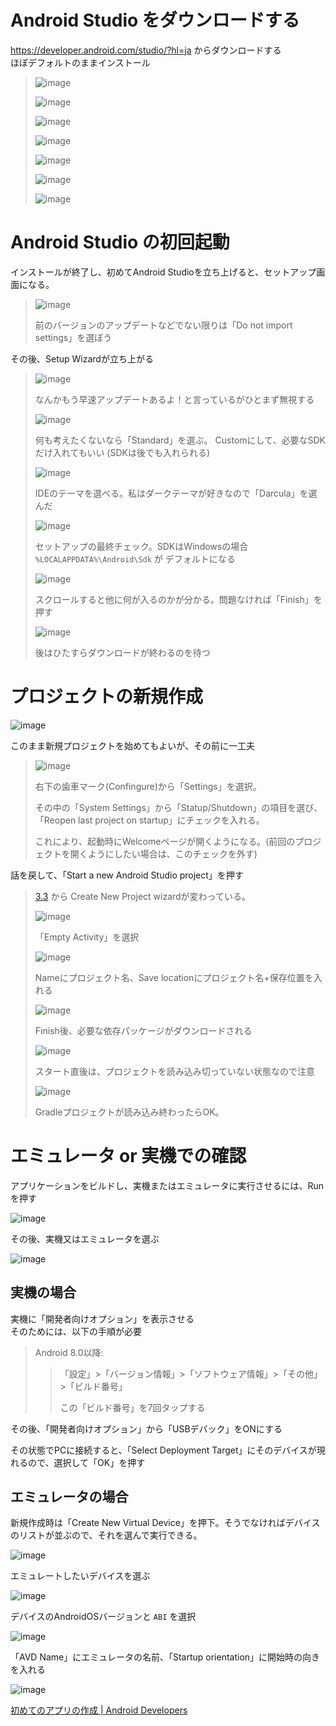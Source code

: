 # Android Studio をダウンロードする

<https://developer.android.com/studio/?hl=ja> からダウンロードする  
ほぼデフォルトのままインストール

> ![image](../images/1-1_install.PNG)
> 
> ![image](../images/1-2_install.PNG)
> 
> ![image](../images/1-3_install.PNG)
> 
> ![image](../images/1-4_install.PNG)
> 
> ![image](../images/1-5_install.PNG)
> 
> ![image](../images/1-6_install.PNG)
> 
> ![image](../images/1-7_install.PNG)

# Android Studio の初回起動

インストールが終了し、初めてAndroid Studioを立ち上げると、セットアップ画面になる。

> ![image](../images/2-1_install.PNG)
> 
> 前のバージョンのアップデートなどでない限りは「Do not import settings」を選ぼう

その後、Setup Wizardが立ち上がる

> ![image](../images/3-1_setup-wizard.PNG)
> 
> なんかもう早速アップデートあるよ！と言っているがひとまず無視する
> 
> ![image](../images/3-2_setup-wizard.PNG)
> 
> 何も考えたくないなら「Standard」を選ぶ。 Customにして、必要なSDKだけ入れてもいい (SDKは後でも入れられる)
> 
> ![image](../images/3-3_setup-wizard.PNG)
> 
> IDEのテーマを選べる。私はダークテーマが好きなので「Darcula」を選んだ
> 
> ![image](../images/3-4_setup-wizard.PNG)
> 
> セットアップの最終チェック。SDKはWindowsの場合 `%LOCALAPPDATA%\Android\Sdk` が デフォルトになる
> 
> ![image](../images/3-5_setup-wizard.PNG)
> 
> スクロールすると他に何が入るのかが分かる。問題なければ「Finish」を押す
> 
> ![image](../images/3-6_setup-wizard.PNG)
> 
> 後はひたすらダウンロードが終わるのを待つ

# プロジェクトの新規作成

![image](../images/4-1_welcome.png)

このまま新規プロジェクトを始めてもよいが、その前に一工夫

> ![image](../images/5-1_settings.png)
> 
> 右下の歯車マーク(Confingure)から「Settings」を選択。
> 
> その中の「System Settings」から「Statup/Shutdown」の項目を選び、「Reopen last project on
> startup」にチェックを入れる。
> 
> これにより、起動時にWelcomeページが開くようになる。(前回のプロジェクトを開くようにしたい場合は、このチェックを外す)

話を戻して、「Start a new Android Studio project」を押す

> [3.3](https://developer.android.com/studio/releases/?hl=ja#3-3-0) から
> Create New Project wizardが変わっている。
> 
> ![image](../images/6-1_new-project.png)
> 
> 「Empty Activity」を選択
> 
> ![image](../images/6-2_new-project.png)
> 
> Nameにプロジェクト名、Save locationにプロジェクト名+保存位置を入れる
> 
> ![image](../images/6-3_new-project.png)
> 
> Finish後、必要な依存パッケージがダウンロードされる
> 
> ![image](../images/7-1_start-project.png)
> 
> スタート直後は、プロジェクトを読み込み切っていない状態なので注意
> 
> ![image](../images/7-2_start-project.png)
> 
> Gradleプロジェクトが読み込み終わったらOK。

# エミュレータ or 実機での確認

アプリケーションをビルドし、実機またはエミュレータに実行させるには、Runを押す

![image](../images/8-1_run.png)

その後、実機又はエミュレータを選ぶ

![image](../images/8-2_run.png)

## 実機の場合

実機に「開発者向けオプション」を表示させる  
そのためには、以下の手順が必要

> Android 8.0以降:
> 
> > 「設定」\>「バージョン情報」\>「ソフトウェア情報」\>「その他」\>「ビルド番号」
> > 
> > この「ビルド番号」を7回タップする

その後、「開発者向けオプション」から「USBデバック」をONにする

その状態でPCに接続すると、「Select Deployment Target」にそのデバイスが現れるので、選択して「OK」を押す

## エミュレータの場合

新規作成時は「Create New Virtual Device」を押下。そうでなければデバイスのリストが並ぶので、それを選んで実行できる。

![image](../images/8-2_run.png)

エミュレートしたいデバイスを選ぶ

![image](../images/9-1_create-virtual.png)

デバイスのAndroidOSバージョンと `ABI` を選択

![image](../images/9-2_create-virtual.png)

「AVD Name」にエミュレータの名前、「Startup orientation」に開始時の向きを入れる

![image](../images/9-3_create-virtual.png)

<div class="seealso">

[初めてのアプリの作成 | Android
Developers](https://developer.android.com/training/basics/firstapp/?hl=ja)

</div>

